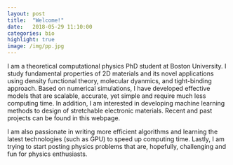 ```yaml
---
layout: post
title:  "Welcome!"
date:   2018-05-29 11:10:00
categories: bio
highlight: true
image: /img/pp.jpg
---
```


I am a theoretical computational physics PhD student at Boston University. I study fundamental properties of 2D materials and its novel applications using density functional theory, molecular dyanmics, and tight-binding approach. Based on numerical simulations, I have developed effective models that are scalable, accurate, yet simple and require much less computing time. In addition, I am interested in developing machine learning methods to design of stretchable electronic materials. Recent and past projects can be found in this webpage. 

I am also passionate in writing more efficient algorithms and learning the latest technologies (such as GPU) to speed up computing time.
Lastly, I am trying to start posting physics problems that are, hopefully, challenging and fun for physics enthusiasts. 
